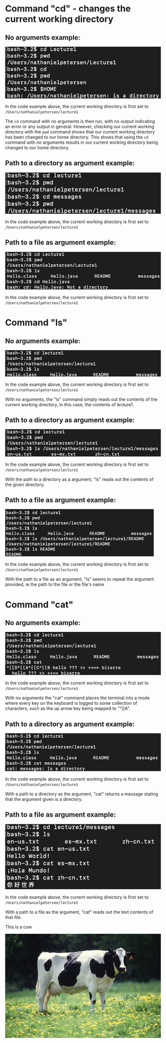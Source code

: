 # Command "cd" - changes the current working directory
## No arguments example:
![Image](example1.jpg)

In the code example above, the current working directory is first set to `/Users/nathanielpetersen/lecture1`

The `cd` command with no arguments is then run, with no output indicating an error or any output in general. However, checking our current working directory with the `pwd` command shows that our current working directory has been changed to our home directory. This shows that using the `cd` command with no arguments results in our current working directory being changed to our home directory.


## Path to a directory as argument example:

![Image](example2.jpg)

In the code example above, the current working directory is first set to `/Users/nathanielpetersen/lecture1`

## Path to a file as argument example:

![Image](example3.jpg)

In the code example above, the current working directory is first set to `/Users/nathanielpetersen/lecture1`

# Command "ls"
## No arguments example:
![Image](example4.jpg)

In the code example above, the current working directory is first set to `/Users/nathanielpetersen/lecture1`

With no arguments, the "ls" command simply reads out the contents of the current working directory, in this case, the contents of lecture1.


## Path to a directory as argument example:
![Image](example5.jpg)

In the code example above, the current working directory is first set to `/Users/nathanielpetersen/lecture1`

With the path to a directory as a argument, "ls" reads out the contents of the given directory.

## Path to a file as argument example:
![Image](example6.jpg)

In the code example above, the current working directory is first set to `/Users/nathanielpetersen/lecture1`

With the path to a file as an argument, "ls" seems to repeat the argument provided, ie the path to the file or the file's name

# Command "cat"
## No arguments example:
![Image](example7.jpg)

In the code example above, the current working directory is first set to `/Users/nathanielpetersen/lecture1`

With no arguments the "cat" command places the terminal into a mode where every key on the keyboard is logged to some collection of characters, such as the up arrow key being mapped to "^[[A".

## Path to a directory as argument example:
![Image](example8.jpg)

In the code example above, the current working directory is first set to `/Users/nathanielpetersen/lecture1`

With a path to a directory as the argument, "cat" returns a message stating that the argument given is a directory. 

## Path to a file as argument example:
![Image](example9.jpg)

In the code example above, the current working directory is first set to `/Users/nathanielpetersen/lecture1`

With a path to a file as the argument, "cat" reads out the text contents of that file.


This is a cow

![Image](Cow_female_black_white.jpg)



